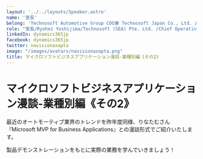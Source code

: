 ```yaml
---
layout: '../../layouts/Speaker.astro'
name: '室長'
belong: 'Technosoft Automotive Group COO兼 Technosoft Japan Co., Ltd. /President'
role: "室長/Ryohei Yoshijima/Technosoft (SEA) Pte. Ltd. /Chief Operating Officer​ /Microsoft Regional Director Microsoft MVP for Business Applications"
linkedIn: dynamics365jp
facebook: dynamics365jp
twitter: navisionaxapta
image: "/images/avatars/navisionaxapta.png"
title: マイクロソフトビジネスアプリケーション漫談-業種別編《その2》
---
```


# マイクロソフトビジネスアプリケーション漫談-業種別編《その2》

最近のオートモーティブ業界のトレンドを昨年度同様、りなたむさん『Microsoft MVP for Business Applications』との漫談形式でご紹介いたします。

製品デモンストレーションをもとに実際の業務を学んでいきましょう！
